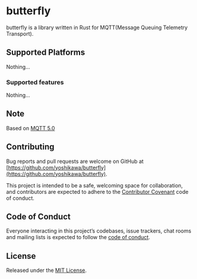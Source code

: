 # butterfly

butterfly is a library written in Rust for MQTT(Message Queuing Telemetry Transport).

## Supported Platforms

Nothing...

### Supported features

Nothing...

## Note

Based on [MQTT 5.0](http://docs.oasis-open.org/mqtt/mqtt/v5.0/mqtt-v5.0.html)

## Contributing

Bug reports and pull requests are welcome on GitHub at [https://github.com/yoshikawa/butterfly](https://github.com/yoshikawa/butterfly).

This project is intended to be a safe, welcoming space for collaboration, and contributors are expected to adhere to the [Contributor Covenant](http://contributor-covenant.org) code of conduct.

## Code of Conduct

Everyone interacting in this project’s codebases, issue trackers, chat rooms and mailing lists is expected to follow the [code of conduct](./CODE_OF_CONDUCT.md).

## License

Released under the [MIT License](./LICENSE).
